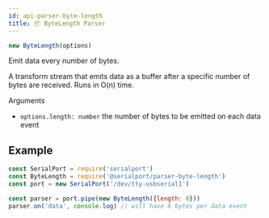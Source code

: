 ```yaml
---
id: api-parser-byte-length
title: 📦 ByteLength Parser
---
```

```ts
new ByteLength(options)
```
Emit data every number of bytes.

A transform stream that emits data as a buffer after a specific number of bytes are received. Runs in O(n) time.

Arguments
- `options.length: number` the number of bytes to be emitted on each data event

## Example
```js
const SerialPort = require('serialport')
const ByteLength = require('@serialport/parser-byte-length')
const port = new SerialPort('/dev/tty-usbserial1')

const parser = port.pipe(new ByteLength({length: 8}))
parser.on('data', console.log) // will have 8 bytes per data event
```
